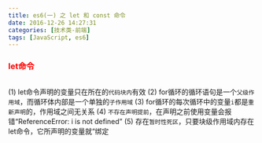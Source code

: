 ```yaml
---
title: es6(一) 之 let 和 const 命令
date: 2016-12-26 14:27:31
categories: [技术类-前端]
tags: [JavaScript, es6]
---
```

### <font style="color: #f00;">let命令</font>
```javascript
```
(1)  let命令声明的变量只在所在的`代码块内`有效
(2)  for循环的循环语句是一个`父级作用域`，而循环体内部是一个单独的`子作用域`
(3)  for循环的每次循环中的变量`i`都是`重新声明`的，作用域之间无关系
(4)  `不存在声明提前`，在声明之前使用变量会报错“ReferenceError: i is not defined”
(5) 存在`暂时性死区`，只要块级作用域内存在let命令，它所声明的变量就“绑定